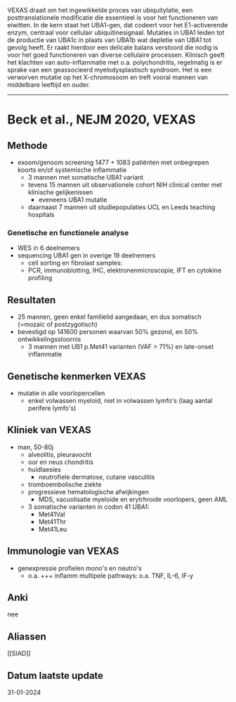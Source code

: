 VEXAS draait om het ingewikkelde proces van ubiquitylatie, een posttranslationele modificatie die essentieel is voor het functioneren van eiwitten. In de kern staat het UBA1-gen, dat codeert voor het E1-activerende enzym, centraal voor cellulair ubiquitinesignaal. Mutaties in UBA1 leiden tot de productie van UBA1c in plaats van UBA1b wat depletie van UBA1 tot gevolg heeft. Er raakt hierdoor een delicate balans verstoord die nodig is voor het goed functioneren van diverse cellulaire processen. Klinisch geeft het klachten van auto-inflammatie met o.a. polychondritis, regelmatig is er sprake van een geassocieerd myelodysplastisch syndroom. Het is een verworven mutatie op het X-chromosoom en treft vooral mannen van middelbare leeftijd en ouder.
___
# Beck et al., NEJM 2020, VEXAS
## Methode
- exoom/genoom screening 1477 + 1083 patiënten met onbegrepen koorts en/of systemische inflammatie
	- 3 mannen met somatische UBA1 variant
	- tevens 15 mannen uit observationele cohort NIH clinical center met klinische gelijkenissen
		- eveneens UBA1 mutatie
	- daarnaast 7 mannen uit studiepopulaties UCL en Leeds teaching hospitals
### Genetische en functionele analyse
- WES in 6 deelnemers
- sequencing UBA1 gen in overige 19 deelnemers
	- cell sorting en fibrolast samples:
	- PCR, immunoblotting, IHC, elektronenmicroscopie, IFT en cytokine profiling
## Resultaten
- 25 mannen, geen enkel familielid aangedaan, en dus somatisch (=mozaic of postzygotisch)
- bevestigd op 141600 personen waarvan 50% gezond, en 50% ontwikkelingsstoornis
	- 3 mannen met UB1 p.Met41 varianten (VAF > 71%) en late-onset inflammatie
## Genetische kenmerken VEXAS
- mutatie in alle voorlopercellen
	- enkel volwassen myeloid, niet in volwassen lymfo's (laag aantal perifere lymfo's)
## Kliniek van VEXAS
- man, 50-80j
	- alveolitis, pleuravocht
	- oor en neus chondritis
	- huidlaesies
		- neutrofiele dermatose, cutane vasculitis
	- tromboembolische ziekte
	- progressieve hematologische afwijkingen
		- MDS, vacuolisatie myeloide en erytrhroide voorlopers, geen AML
	- 3 somatische varianten in codon 41 UBA1:
		- Met41Val
		- Met41Thr
		- Met41Leu	
## Immunologie van VEXAS
- genexpressie profielen mono's en neutro's
	- o.a. +++ inflamm multipele pathways: o.a. TNF, IL-6, IF-y
## Anki
nee
## Aliassen
[[SIAD]]
## Datum laatste update
31-01-2024